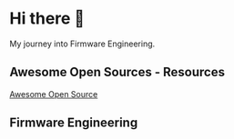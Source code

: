 # Hi there 👋
My journey into Firmware Engineering.

## Awesome Open Sources - Resources
[Awesome Open Source](https://awesomeopensource.com/projects/firmware)

## Firmware Engineering

